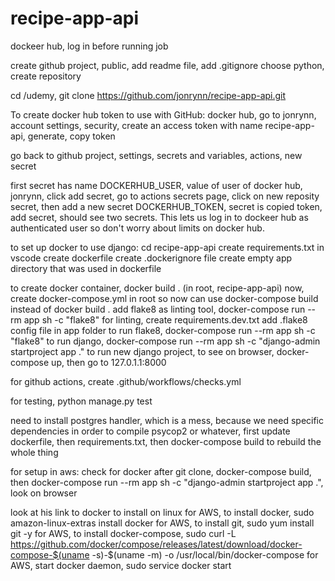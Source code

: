 # recipe-app-api
dockeer hub, log in before running job

create github project, public, add readme file, add .gitignore choose python, 
create repository

cd /udemy, git clone https://github.com/jonrynn/recipe-app-api.git

To create docker hub token to use with GitHub:
docker hub, go to jonrynn, account settings, security, create an access token with name recipe-app-api, generate, copy token

go back to github project, settings, secrets and variables, actions, new secret

first secret has name DOCKERHUB_USER, value  of user of docker hub, jonrynn, click add secret, go to actions secrets page, click on new reposity secret, then add a new secret DOCKERHUB_TOKEN, secret is copied token, add secret, should see two secrets.  This lets us log in to dockeer hub as authenticated user so don't worry about limits on docker hub.

to set up docker to use django:
cd recipe-app-api
create requirements.txt in vscode
 create dockerfile
 create .dockerignore file
 create empty app directory that was used in dockerfile

 to create docker container, docker build . (in root, recipe-app-api)
 now, create docker-compose.yml in root
 so now can use docker-compose build instead of docker build .
 add flake8 as linting tool, docker-compose run --rm app sh -c "flake8"
 for linting, create requirements.dev.txt
 add .flake8 config file in app folder
 to run flake8, docker-compose run --rm app sh -c "flake8"
 to run django, docker-compose run --rm app sh -c "django-admin startproject app ."
 to run new django project, to see on browser, docker-compose up, then go to 127.0.1.1:8000

 for github actions, create .github/workflows/checks.yml

for testing, python manage.py test

need to install postgres handler, which is a mess, because we need specific dependencies
in order to compile psycop2 or whatever, first update dockerfile, then requirements.txt,
then docker-compose build to rebuild the whole thing

 for setup in aws:
 check for docker
 after git clone, docker-compose build, then docker-compose run --rm app sh -c "django-admin startproject app .", look on browser

look at his link to docker to install on linux
for AWS, to install docker, sudo amazon-linux-extras install docker
for AWS, to install git, sudo yum install git -y
for AWS, to install docker-compose, 
sudo curl -L https://github.com/docker/compose/releases/latest/download/docker-compose-$(uname -s)-$(uname -m) -o /usr/local/bin/docker-compose
for AWS, start docker daemon, sudo service docker start



